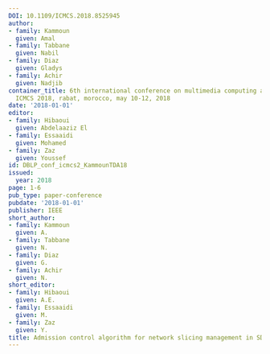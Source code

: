 ```yaml
---
DOI: 10.1109/ICMCS.2018.8525945
author:
- family: Kammoun
  given: Amal
- family: Tabbane
  given: Nabil
- family: Diaz
  given: Gladys
- family: Achir
  given: Nadjib
container_title: 6th international conference on multimedia computing and systems,
  ICMCS 2018, rabat, morocco, may 10-12, 2018
date: '2018-01-01'
editor:
- family: Hibaoui
  given: Abdelaaziz El
- family: Essaaidi
  given: Mohamed
- family: Zaz
  given: Youssef
id: DBLP_conf_icmcs2_KammounTDA18
issued:
  year: 2018
page: 1-6
pub_type: paper-conference
pubdate: '2018-01-01'
publisher: IEEE
short_author:
- family: Kammoun
  given: A.
- family: Tabbane
  given: N.
- family: Diaz
  given: G.
- family: Achir
  given: N.
short_editor:
- family: Hibaoui
  given: A.E.
- family: Essaaidi
  given: M.
- family: Zaz
  given: Y.
title: Admission control algorithm for network slicing management in SDN-NFV environment
---
```

